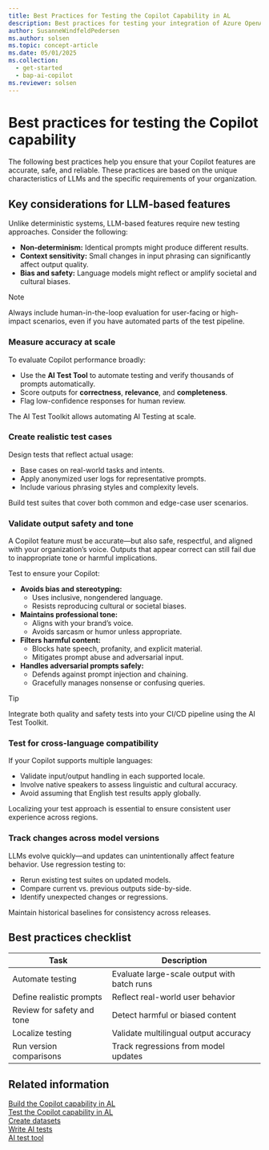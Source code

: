 ```yaml
---
title: Best Practices for Testing the Copilot Capability in AL
description: Best practices for testing your integration of Azure OpenAI Service through the AI module of Business Central.
author: SusanneWindfeldPedersen
ms.author: solsen
ms.topic: concept-article
ms.date: 05/01/2025
ms.collection:
  - get-started
  - bap-ai-copilot
ms.reviewer: solsen
---
```


# Best practices for testing the Copilot capability

The following best practices help you ensure that your Copilot features are accurate, safe, and reliable. These practices are based on the unique characteristics of LLMs and the specific requirements of your organization.

## Key considerations for LLM-based features

Unlike deterministic systems, LLM-based features require new testing approaches. Consider the following:

- **Non-determinism:** Identical prompts might produce different results.
- **Context sensitivity:** Small changes in input phrasing can significantly affect output quality.
- **Bias and safety:** Language models might reflect or amplify societal and cultural biases.

> [!NOTE]  
> Always include human-in-the-loop evaluation for user-facing or high-impact scenarios, even if you have automated parts of the test pipeline.

### Measure accuracy at scale

To evaluate Copilot performance broadly:

- Use the **AI Test Tool** to automate testing and verify thousands of prompts automatically.
- Score outputs for **correctness**, **relevance**, and **completeness**.  
- Flag low-confidence responses for human review.

The AI Test Toolkit allows automating AI Testing at scale.

### Create realistic test cases

Design tests that reflect actual usage:

- Base cases on real-world tasks and intents.
- Apply anonymized user logs for representative prompts.
- Include various phrasing styles and complexity levels.  

Build test suites that cover both common and edge-case user scenarios.

### Validate output safety and tone

A Copilot feature must be accurate—but also safe, respectful, and aligned with your organization’s voice. Outputs that appear correct can still fail due to inappropriate tone or harmful implications.

Test to ensure your Copilot:

- **Avoids bias and stereotyping:**  
  - Uses inclusive, nongendered language.  
  - Resists reproducing cultural or societal biases.  
- **Maintains professional tone:**  
  - Aligns with your brand’s voice.  
  - Avoids sarcasm or humor unless appropriate.  
- **Filters harmful content:**  
  - Blocks hate speech, profanity, and explicit material.  
  - Mitigates prompt abuse and adversarial input.  
- **Handles adversarial prompts safely:**  
  - Defends against prompt injection and chaining.  
  - Gracefully manages nonsense or confusing queries.  

> [!TIP]  
> Integrate both quality and safety tests into your CI/CD pipeline using the AI Test Toolkit.

### Test for cross-language compatibility

If your Copilot supports multiple languages:

- Validate input/output handling in each supported locale.  
- Involve native speakers to assess linguistic and cultural accuracy.  
- Avoid assuming that English test results apply globally.  

Localizing your test approach is essential to ensure consistent user experience across regions.

### Track changes across model versions

LLMs evolve quickly—and updates can unintentionally affect feature behavior. Use regression testing to:

- Rerun existing test suites on updated models.  
- Compare current vs. previous outputs side-by-side.  
- Identify unexpected changes or regressions.  

Maintain historical baselines for consistency across releases.

## Best practices checklist

| Task                   | Description                                |
|------------------------|--------------------------------------------|
| Automate testing       | Evaluate large-scale output with batch runs|
| Define realistic prompts| Reflect real-world user behavior           |
| Review for safety and tone| Detect harmful or biased content         |
| Localize testing       | Validate multilingual output accuracy       |
| Run version comparisons| Track regressions from model updates       |

## Related information

[Build the Copilot capability in AL](ai-build-capability-in-al.md)  
[Test the Copilot capability in AL](ai-test-copilot.md)  
[Create datasets](ai-test-copilot-datasets.md)  
[Write AI tests](ai-test-copilot-ai-tests.md)  
[AI test tool](ai-test-copilot-testtool.md)